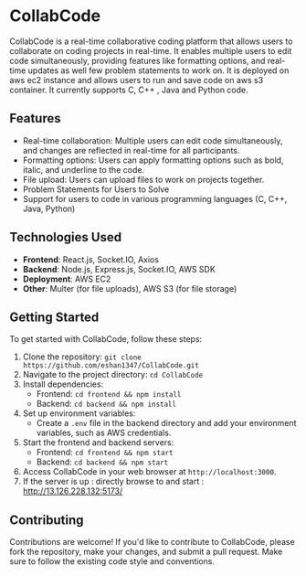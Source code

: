 # CollabCode

CollabCode is a real-time collaborative coding platform that allows users to collaborate on coding projects in real-time. It enables multiple users to edit code simultaneously, providing features like formatting options, and real-time updates as well few problem statements to work on.
It is deployed on aws ec2 instance and allows users to run and save code on aws s3 container. It currently supports C, C++ , Java and Python code.

## Features

- Real-time collaboration: Multiple users can edit code simultaneously, and changes are reflected in real-time for all participants.
- Formatting options: Users can apply formatting options such as bold, italic, and underline to the code.
- File upload: Users can upload files to work on projects together.
- Problem Statements for Users to Solve
- Support for users to code in various programming languages (C, C++, Java, Python)

## Technologies Used

- **Frontend**: React.js, Socket.IO, Axios
- **Backend**: Node.js, Express.js, Socket.IO, AWS SDK
- **Deployment**: AWS EC2
- **Other**: Multer (for file uploads), AWS S3 (for file storage)

## Getting Started

To get started with CollabCode, follow these steps:

1. Clone the repository: `git clone https://github.com/eshan1347/CollabCode.git`
2. Navigate to the project directory: `cd CollabCode`
3. Install dependencies:
   - Frontend: `cd frontend && npm install`
   - Backend: `cd backend && npm install`
4. Set up environment variables:
   - Create a `.env` file in the backend directory and add your environment variables, such as AWS credentials.
5. Start the frontend and backend servers:
   - Frontend: `cd frontend && npm start`
   - Backend: `cd backend && npm start`
6. Access CollabCode in your web browser at `http://localhost:3000`.
7. If the server is up : directly browse to and start : http://13.126.228.132:5173/

## Contributing

Contributions are welcome! If you'd like to contribute to CollabCode, please fork the repository, make your changes, and submit a pull request. Make sure to follow the existing code style and conventions.
